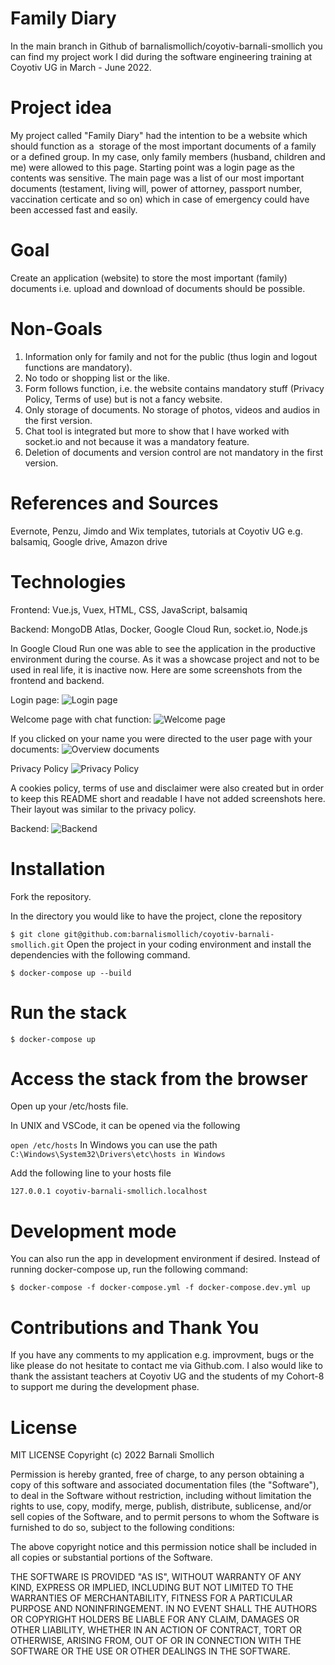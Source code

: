 # **Family Diary**

In the main branch in Github of barnalismollich/coyotiv-barnali-smollich you can find my project work I did during the software engineering training at Coyotiv UG in March - June 2022.

# **Project idea**

My project called "Family Diary" had the intention to be a website which should function as a  storage of the most important documents of a family or a defined group. In my case, only family members (husband, children and me) were allowed to this page. Starting point was a login page as the contents was sensitive. The main page was a list of our most important documents (testament, living will, power of attorney, passport number, vaccination certicate and so on) which in case of emergency could have been accessed fast and easily.

# **Goal**

Create an application (website) to store the most important (family) documents i.e. upload and download of documents should be possible.

# **Non-Goals**

1. Information only for family and not for the public (thus login and logout functions are mandatory).
2. No todo or shopping list or the like.
3. Form follows function, i.e. the website contains mandatory stuff (Privacy Policy, Terms of use) but is not a fancy website.
4. Only storage of documents. No storage of photos, videos and audios in the first version.
5. Chat tool is integrated but more to show that I have worked with socket.io and not because it was a mandatory feature.
6. Deletion of documents and version control are not mandatory in the first version.

# **References and Sources**

Evernote, Penzu, Jimdo and Wix templates, tutorials at Coyotiv UG e.g. balsamiq, Google drive, Amazon drive

# **Technologies**

Frontend: Vue.js, Vuex, HTML, CSS, JavaScript, balsamiq

Backend: MongoDB Atlas, Docker, Google Cloud Run, socket.io, Node.js

In Google Cloud Run one was able to see the application in the productive environment during the course. As it was a showcase project and not to be used in real life, it is inactive now. Here are some screenshots from the frontend and backend.

Login page:
![Login page](https://user-images.githubusercontent.com/102354821/182457298-2da2e776-110f-49f1-a7bf-8e8932ed48d5.jpg)


Welcome page with chat function:
![Welcome page](https://user-images.githubusercontent.com/102354821/182457329-06a1760a-db6e-413f-a157-439cd8066ead.jpg)

If you clicked on your name you were directed to the user page with your documents:
![Overview documents](https://user-images.githubusercontent.com/102354821/182457346-2f500417-1835-4c62-8719-f40108963e46.jpg)

Privacy Policy
![Privacy Policy](https://user-images.githubusercontent.com/102354821/182457395-fa8bdefe-aaa8-4801-97f4-c1a6cc408d5f.jpg)

A cookies policy, terms of use and disclaimer were also created but in order to keep this README short and readable I have not added screenshots here. Their layout was similar to the privacy policy.

Backend:
![Backend](https://user-images.githubusercontent.com/102354821/182457416-38b278ea-3727-4a0a-b7a9-7a0dbeffac87.jpg)

# **Installation**

Fork the repository.

In the directory you would like to have the project, clone the repository

`$ git clone git@github.com:barnalismollich/coyotiv-barnali-smollich.git`
Open the project in your coding environment and install the dependencies with the following command.

`$ docker-compose up --build`

# **Run the stack**

`$ docker-compose up`

# **Access the stack from the browser**

Open up your /etc/hosts file.

In UNIX and VSCode, it can be opened via the following

`open /etc/hosts`
In Windows you can use the path `C:\Windows\System32\Drivers\etc\hosts in Windows`

Add the following line to your hosts file

`127.0.0.1 coyotiv-barnali-smollich.localhost`

# **Development mode**

You can also run the app in development environment if desired. Instead of running docker-compose up, run the following command:

`$ docker-compose -f docker-compose.yml -f docker-compose.dev.yml up`

# **Contributions and Thank You**

If you have any comments to my application e.g. improvment, bugs or the like please do not hesitate to contact me via Github.com.
I also would like to thank the assistant teachers at Coyotiv UG and the students of my Cohort-8 to support me during the development phase.

# **License**

MIT LICENSE
Copyright (c) 2022 Barnali Smollich

Permission is hereby granted, free of charge, to any person obtaining a copy of this software and associated documentation files (the "Software"), to deal in the Software without restriction, including without limitation the rights to use, copy, modify, merge, publish, distribute, sublicense, and/or sell copies of the Software, and to permit persons to whom the Software is furnished to do so, subject to the following conditions:

The above copyright notice and this permission notice shall be
included in all copies or substantial portions of the Software.

THE SOFTWARE IS PROVIDED "AS IS", WITHOUT WARRANTY OF ANY KIND,
EXPRESS OR IMPLIED, INCLUDING BUT NOT LIMITED TO THE WARRANTIES OF MERCHANTABILITY, FITNESS FOR A PARTICULAR PURPOSE AND NONINFRINGEMENT. IN NO EVENT SHALL THE AUTHORS OR COPYRIGHT HOLDERS BE LIABLE FOR ANY CLAIM, DAMAGES OR OTHER LIABILITY, WHETHER IN AN ACTION OF CONTRACT, TORT OR OTHERWISE, ARISING FROM, OUT OF OR IN CONNECTION WITH THE SOFTWARE OR THE USE OR OTHER DEALINGS IN THE SOFTWARE.

